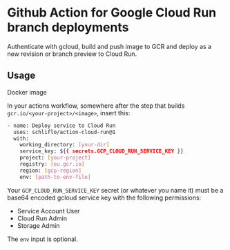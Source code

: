 # Github Action for Google Cloud Run branch deployments

Authenticate with gcloud, build and push image to GCR and deploy as a new revision or branch preview to Cloud Run.

## Usage

Docker image

In your actions workflow, somewhere after the step that builds
`gcr.io/<your-project>/<image>`, insert this:

```bash
- name: Deploy service to Cloud Run
  uses: schliflo/action-cloud-run@1
  with:
    working_directory: [your-dir]
    service_key: ${{ secrets.GCP_CLOUD_RUN_SERVICE_KEY }}
    project: [your-project]
    registry: [eu.gcr.io]
    region: [gcp-region]
    env: [path-to-env-file]
```

Your `GCP_CLOUD_RUN_SERVICE_KEY` secret (or whatever you name it) must be a base64 encoded
gcloud service key with the following permissions:

- Service Account User
- Cloud Run Admin
- Storage Admin

The `env` input is optional.

<!-- If you don't provide a path to env file the run deployment will be triggered with the `--clear-env-vars` flag. -->
